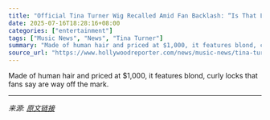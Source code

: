 ```yaml
---
title: "Official Tina Turner Wig Recalled Amid Fan Backlash: “Is That Little Orphan Annie?”"
date: 2025-07-16T18:28:16+08:00
categories: ["entertainment"]
tags: ["Music News", "News", "Tina Turner"]
summary: "Made of human hair and priced at $1,000, it features blond, curly locks that fans say are way off the mark."
source_url: "https://www.hollywoodreporter.com/news/music-news/tina-turner-wig-recall-backlash-annie-1236317400/"
---
```


Made of human hair and priced at $1,000, it features blond, curly locks that fans say are way off the mark.

---

*来源: [原文链接](https://www.hollywoodreporter.com/news/music-news/tina-turner-wig-recall-backlash-annie-1236317400/)*
